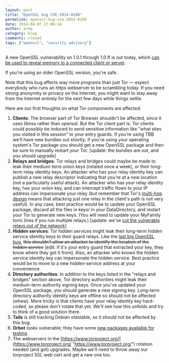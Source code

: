 ```yaml
---
layout: post
title: "OpenSSL bug CVE-2014-0160"
permalink: openssl-bug-cve-2014-0160
date: 2014-04-07 17:06:14
author: arma
category: blog
comments: closed
tags: ["openssl", "security advisory"]
---
```


A new OpenSSL vulnerability on 1.0.1 through 1.0.1f is out today, which [can be used to reveal memory to a connected client or server](https://www.openssl.org/news/vulnerabilities.html#2014-0160).

If you're using an older OpenSSL version, you're safe.

Note that this bug affects way more programs than just Tor — expect everybody who runs an https webserver to be scrambling today. If you need strong anonymity or privacy on the Internet, you might want to stay away from the Internet entirely for the next few days while things settle.

Here are our first thoughts on what Tor components are affected:

1.  **Clients**: The browser part of Tor Browser shouldn't be affected, since it uses libnss rather than openssl. But the Tor client part is: Tor clients could possibly be induced to send sensitive information like "what sites you visited in this session" to your entry guards. If you're using TBB we'll have new bundles out shortly; if you're using your operating system's Tor package you should get a new OpenSSL package and then be sure to manually restart your Tor. [update: the bundles are out, and you should upgrade]
2.  **Relays and bridges**: Tor relays and bridges could maybe be made to leak their medium-term onion keys (rotated once a week), or their long-term relay identity keys. An attacker who has your relay identity key can publish a new relay descriptor indicating that you're at a new location (not a particularly useful attack). An attacker who has your relay identity key, has your onion key, and can intercept traffic flows to your IP address can impersonate your relay (but remember that Tor's [multi-hop design](https://www.torproject.org/docs/faq#KeyManagement) means that attacking just one relay in the client's path is not very useful). In any case, best practice would be to update your OpenSSL package, discard all the files in keys/ in your DataDirectory, and restart your Tor to generate new keys. (You will need to update your MyFamily torrc lines if you run multiple relays.) [update: we've [cut the vulnerable relays out of the network](https://lists.torproject.org/pipermail/tor-relays/2014-April/004362.html)]
3.  **Hidden services**: Tor hidden services might leak their long-term hidden service identity keys to their guard relays. Like the [last big OpenSSL bug](https://blog.torproject.org/blog/debian-openssl-flaw%3A-what-does-it-mean-tor-clients%3F), <s>this shouldn't allow an attacker to identify the location of the hidden service</s> [edit: if it's your entry guard that extracted your key, they know where they got it from]. Also, an attacker who knows the hidden service identity key can impersonate the hidden service. Best practice would be to move to a new hidden-service address at your convenience.
4.  **Directory authorities**: In addition to the keys listed in the "relays and bridges" section above, Tor directory authorities might leak their medium-term authority signing keys. Once you've updated your OpenSSL package, you should generate a new signing key. Long-term directory authority identity keys are offline so should not be affected (whew). More tricky is that clients have your relay identity key hard-coded, so please don't rotate that yet. We'll see how this unfolds and try to think of a good solution there.
5.  **Tails** is still tracking Debian oldstable, so it should not be affected by this bug.
6.  **Orbot** looks vulnerable; they have some [new packages available for testing](https://lists.mayfirst.org/pipermail/guardian-dev/2014-April/003383.html).
7.  The webservers in the [https://www.torproject.org/](https://www.torproject.org/ "https://www.torproject.org/") rotation needed (and got) upgrades. Maybe we'll need to throw away our torproject SSL web cert and get a new one too.

